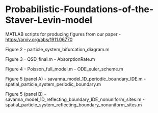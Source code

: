 # Probabilistic-Foundations-of-the-Staver-Levin-model
MATLAB scripts for producing figures from our paper - https://arxiv.org/abs/1911.06770

Figure 2 - particle_system_bifurcation_diagram.m

Figure 3 - QSD_final.m 
         - AbsorptionRate.m

Figure 4 - Poisson_full_model.m - ODE_euler_scheme.m

Figure 5 (panel A) - savanna_model_1D_periodic_boundary_IDE.m 
                   - spatial_particle_system_periodic_boundary.m
                   
Figure 5 (panel B) - savanna_model_1D_reflecting_boundary_IDE_nonuniform_sites.m
                   - spatial_particle_system_reflecting_boundary_nonuniform_sites.m
